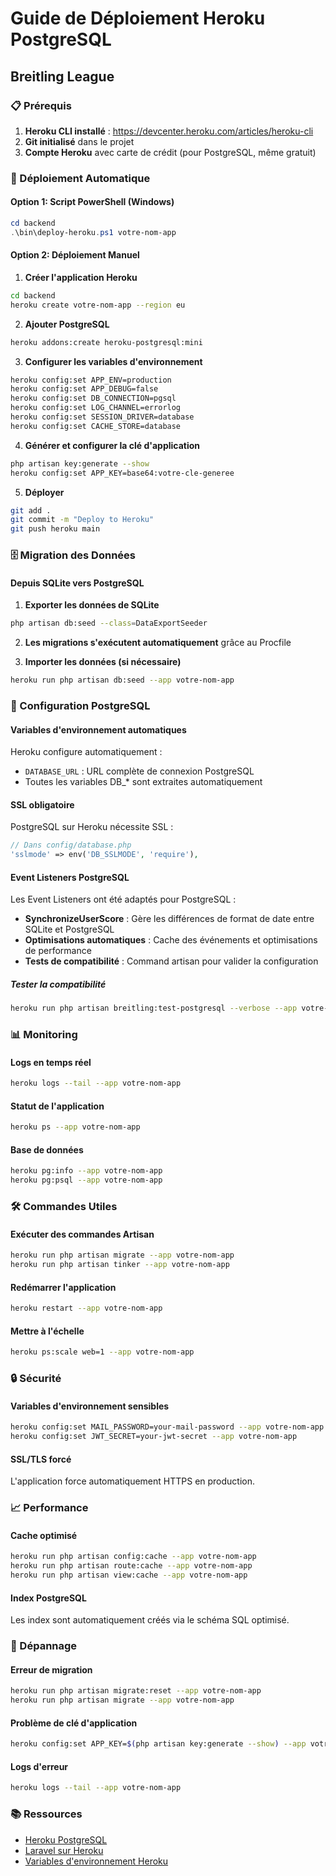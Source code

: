 # Guide de Déploiement Heroku PostgreSQL
## Breitling League

### 📋 Prérequis

1. **Heroku CLI installé** : https://devcenter.heroku.com/articles/heroku-cli
2. **Git initialisé** dans le projet
3. **Compte Heroku** avec carte de crédit (pour PostgreSQL, même gratuit)

### 🚀 Déploiement Automatique

#### Option 1: Script PowerShell (Windows)
```powershell
cd backend
.\bin\deploy-heroku.ps1 votre-nom-app
```

#### Option 2: Déploiement Manuel

1. **Créer l'application Heroku**
```bash
cd backend
heroku create votre-nom-app --region eu
```

2. **Ajouter PostgreSQL**
```bash
heroku addons:create heroku-postgresql:mini
```

3. **Configurer les variables d'environnement**
```bash
heroku config:set APP_ENV=production
heroku config:set APP_DEBUG=false
heroku config:set DB_CONNECTION=pgsql
heroku config:set LOG_CHANNEL=errorlog
heroku config:set SESSION_DRIVER=database
heroku config:set CACHE_STORE=database
```

4. **Générer et configurer la clé d'application**
```bash
php artisan key:generate --show
heroku config:set APP_KEY=base64:votre-cle-generee
```

5. **Déployer**
```bash
git add .
git commit -m "Deploy to Heroku"
git push heroku main
```

### 🗄️ Migration des Données

#### Depuis SQLite vers PostgreSQL

1. **Exporter les données de SQLite**
```bash
php artisan db:seed --class=DataExportSeeder
```

2. **Les migrations s'exécutent automatiquement** grâce au Procfile

3. **Importer les données (si nécessaire)**
```bash
heroku run php artisan db:seed --app votre-nom-app
```

### 🔧 Configuration PostgreSQL

#### Variables d'environnement automatiques
Heroku configure automatiquement :
- `DATABASE_URL` : URL complète de connexion PostgreSQL
- Toutes les variables DB_* sont extraites automatiquement

#### SSL obligatoire
PostgreSQL sur Heroku nécessite SSL :
```php
// Dans config/database.php
'sslmode' => env('DB_SSLMODE', 'require'),
```

#### Event Listeners PostgreSQL
Les Event Listeners ont été adaptés pour PostgreSQL :
- **SynchronizeUserScore** : Gère les différences de format de date entre SQLite et PostgreSQL
- **Optimisations automatiques** : Cache des événements et optimisations de performance
- **Tests de compatibilité** : Command artisan pour valider la configuration

##### Tester la compatibilité
```bash
heroku run php artisan breitling:test-postgresql --verbose --app votre-nom-app
```

### 📊 Monitoring

#### Logs en temps réel
```bash
heroku logs --tail --app votre-nom-app
```

#### Statut de l'application
```bash
heroku ps --app votre-nom-app
```

#### Base de données
```bash
heroku pg:info --app votre-nom-app
heroku pg:psql --app votre-nom-app
```

### 🛠️ Commandes Utiles

#### Exécuter des commandes Artisan
```bash
heroku run php artisan migrate --app votre-nom-app
heroku run php artisan tinker --app votre-nom-app
```

#### Redémarrer l'application
```bash
heroku restart --app votre-nom-app
```

#### Mettre à l'échelle
```bash
heroku ps:scale web=1 --app votre-nom-app
```

### 🔒 Sécurité

#### Variables d'environnement sensibles
```bash
heroku config:set MAIL_PASSWORD=your-mail-password --app votre-nom-app
heroku config:set JWT_SECRET=your-jwt-secret --app votre-nom-app
```

#### SSL/TLS forcé
L'application force automatiquement HTTPS en production.

### 📈 Performance

#### Cache optimisé
```bash
heroku run php artisan config:cache --app votre-nom-app
heroku run php artisan route:cache --app votre-nom-app
heroku run php artisan view:cache --app votre-nom-app
```

#### Index PostgreSQL
Les index sont automatiquement créés via le schéma SQL optimisé.

### 🚨 Dépannage

#### Erreur de migration
```bash
heroku run php artisan migrate:reset --app votre-nom-app
heroku run php artisan migrate --app votre-nom-app
```

#### Problème de clé d'application
```bash
heroku config:set APP_KEY=$(php artisan key:generate --show) --app votre-nom-app
```

#### Logs d'erreur
```bash
heroku logs --tail --app votre-nom-app
```

### 📚 Ressources

- [Heroku PostgreSQL](https://devcenter.heroku.com/articles/heroku-postgresql)
- [Laravel sur Heroku](https://devcenter.heroku.com/articles/getting-started-with-laravel)
- [Variables d'environnement Heroku](https://devcenter.heroku.com/articles/config-vars)
